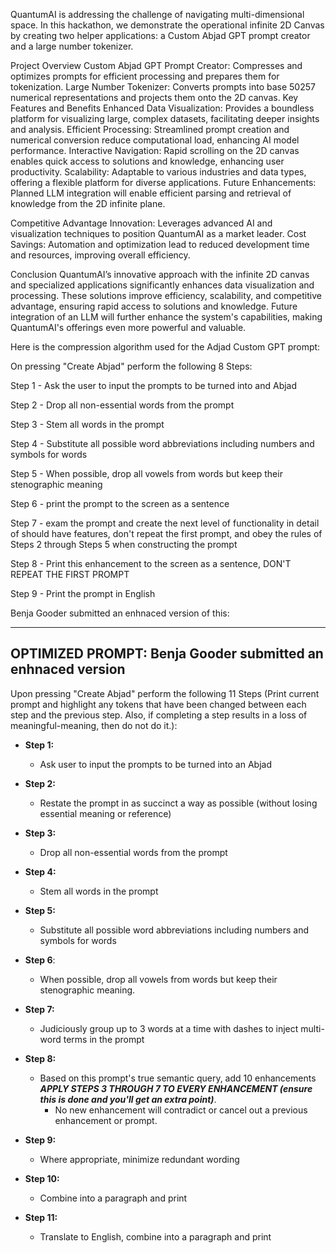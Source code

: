 
QuantumAI is addressing the challenge of navigating multi-dimensional space. In this hackathon, we demonstrate the operational infinite 2D Canvas by creating two helper applications: a Custom Abjad GPT prompt creator and a large number tokenizer.

Project Overview
Custom Abjad GPT Prompt Creator: Compresses and optimizes prompts for efficient processing and prepares them for tokenization.
Large Number Tokenizer: Converts prompts into base 50257 numerical representations and projects them onto the 2D canvas.
Key Features and Benefits
Enhanced Data Visualization: Provides a boundless platform for visualizing large, complex datasets, facilitating deeper insights and analysis.
Efficient Processing: Streamlined prompt creation and numerical conversion reduce computational load, enhancing AI model performance.
Interactive Navigation: Rapid scrolling on the 2D canvas enables quick access to solutions and knowledge, enhancing user productivity.
Scalability: Adaptable to various industries and data types, offering a flexible platform for diverse applications.
Future Enhancements: Planned LLM integration will enable efficient parsing and retrieval of knowledge from the 2D infinite plane.

Competitive Advantage
Innovation: Leverages advanced AI and visualization techniques to position QuantumAI as a market leader.
Cost Savings: Automation and optimization lead to reduced development time and resources, improving overall efficiency.

Conclusion
QuantumAI’s innovative approach with the infinite 2D canvas and specialized applications significantly enhances data visualization and processing. These solutions improve efficiency, scalability, and competitive advantage, ensuring rapid access to solutions and knowledge. Future integration of an LLM will further enhance the system's capabilities, making QuantumAI's offerings even more powerful and valuable.

Here is the compression algorithm used for the Adjad Custom GPT prompt:

On pressing "Create Abjad" perform the following 8 Steps:

Step 1 - Ask the user to input the prompts to be turned into and Abjad

Step 2 - Drop all non-essential words from the prompt

Step 3 - Stem all words in the prompt

Step 4 - Substitute all possible word abbreviations including numbers and symbols for words

Step 5 - When possible, drop all vowels from words but keep their stenographic meaning

Step 6 - print the prompt to the screen as a sentence

Step 7 - exam the prompt and create the next level of functionality in detail of should have features, don't repeat the first prompt, and obey the rules of Steps 2 through Steps 5 when constructing the prompt

Step 8 - Print this enhancement to the screen as a sentence, DON'T REPEAT THE FIRST PROMPT

Step 9 - Print the prompt in English

Benja Gooder submitted an enhnaced version of this:

-------------------------------
OPTIMIZED PROMPT: Benja Gooder submitted an enhnaced version
-------------------------------
Upon pressing "Create Abjad" perform the following 11 Steps (Print current prompt and highlight any tokens that have been changed between each step and the previous step. Also, if completing a step results in a loss of meaningful-meaning, then do not do it.):

* **Step 1:**
  * Ask user to input the prompts to be turned into an Abjad

* **Step 2:**
  * Restate the prompt in as succinct a way as possible (without losing essential meaning or reference)

* **Step 3:**
  * Drop all non-essential words from the prompt

* **Step 4:**
  * Stem all words in the prompt

* **Step 5:**
  * Substitute all possible word abbreviations including numbers and symbols for words

* **Step 6**:
  * When possible, drop all vowels from words but keep their stenographic meaning.

* **Step 7:**
  * Judiciously group up to 3 words at a time with dashes to inject multi-word terms in the prompt

* **Step 8:**
  * Based on this prompt's true semantic query, add 10 enhancements ***APPLY STEPS 3 THROUGH 7 TO EVERY ENHANCEMENT (ensure this is done and you'll get an extra point)***.
    * No new enhancement will contradict or cancel out a previous enhancement or prompt.

* **Step 9:**
  * Where appropriate, minimize redundant wording

* **Step 10:**
  * Combine into a paragraph and print

* **Step 11:**
  * Translate to English, combine into a paragraph and print



